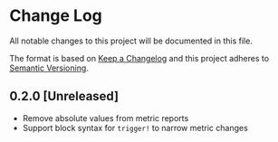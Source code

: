 # Change Log

All notable changes to this project will be documented in this file.

The format is based on [Keep a Changelog](http://keepachangelog.com/)
and this project adheres to [Semantic Versioning](http://semver.org/).

## 0.2.0 [Unreleased]

* Remove absolute values from metric reports
* Support block syntax for `trigger!` to narrow metric changes
